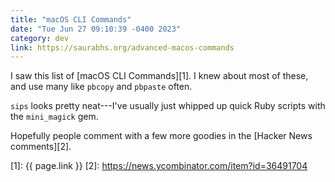 ```yaml
---
title: "macOS CLI Commands"
date: "Tue Jun 27 09:10:39 -0400 2023"
category: dev
link: https://saurabhs.org/advanced-macos-commands
---
```


I saw this list of [macOS CLI Commands][1]. I knew about most of these, and
use many like `pbcopy` and `pbpaste` often.

`sips` looks pretty neat---I've usually just whipped up quick Ruby scripts
with the `mini_magick` gem.

Hopefully people comment with a few more goodies in the [Hacker News
comments][2].

[1]: {{ page.link }}
[2]: https://news.ycombinator.com/item?id=36491704

